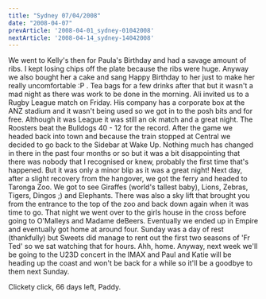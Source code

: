 ```yaml
---
title: "Sydney 07/04/2008"
date: "2008-04-07"
prevArticle: '2008-04-01_sydney-01042008'
nextArticle: '2008-04-14_sydney-14042008'
---
```

We went to Kelly's then for Paula's Birthday and had a savage amount of ribs. I kept losing chips off the plate because the ribs were huge. Anyway we also bought her a cake and sang Happy Birthday to her just to make her really uncomfortable :P . Tea bags for a few drinks after that but it wasn't a mad night as there was work to be done in the morning. Ali invited us to a Rugby League match on Friday. His company has a corporate box at the ANZ stadium and it wasn't being used so we got in to the posh bits and for free. Although it was League it was still an ok match and a great night. The Roosters beat the Bulldogs 40 - 12 for the record. After the game we headed back into town and because the train stopped at Central we decided to go back to the Sidebar at Wake Up. Nothing much has changed in there in the past four months or so but it was a bit disappointing that there was nobody that I recognised or knew, probably the first time that's happened. But it was only a minor blip as it was a great night! Next day, after a slight recovery from the hangover, we got the ferry and headed to Taronga Zoo. We got to see Giraffes (world's tallest baby), Lions, Zebras, Tigers, Dingos ;) and Elephants. There was also a sky lift that brought you from the entrance to the top of the zoo and back down again when it was time to go. That night we went over to the girls house in the cross before going to O'Malleys and Madame deBeers. Eventually we ended up in Empire and eventually got home at around four. Sunday was a day of rest (thankfully) but Sweets did manage to rent out the first two seasons of 'Fr Ted' so we sat watching that for hours. Ahh, home. Anyway, next week we'll be going to the U23D concert in the IMAX and Paul and Katie will be heading up the coast and won't be back for a while so it'll be a goodbye to them next Sunday.

Clickety click, 66 days left,
Paddy.